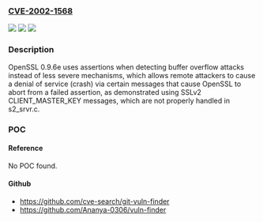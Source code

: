 ### [CVE-2002-1568](https://cve.mitre.org/cgi-bin/cvename.cgi?name=CVE-2002-1568)
![](https://img.shields.io/static/v1?label=Product&message=n%2Fa&color=blue)
![](https://img.shields.io/static/v1?label=Version&message=n%2Fa&color=blue)
![](https://img.shields.io/static/v1?label=Vulnerability&message=n%2Fa&color=brighgreen)

### Description

OpenSSL 0.9.6e uses assertions when detecting buffer overflow attacks instead of less severe mechanisms, which allows remote attackers to cause a denial of service (crash) via certain messages that cause OpenSSL to abort from a failed assertion, as demonstrated using SSLv2 CLIENT_MASTER_KEY messages, which are not properly handled in s2_srvr.c.

### POC

#### Reference
No POC found.

#### Github
- https://github.com/cve-search/git-vuln-finder
- https://github.com/Ananya-0306/vuln-finder

